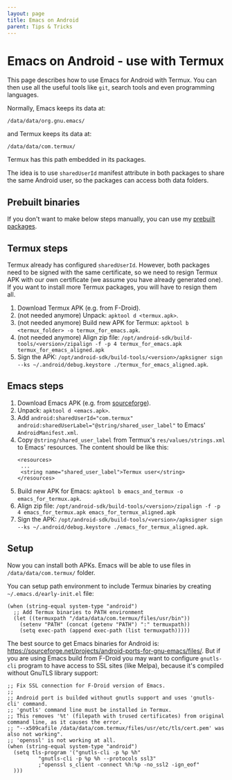 ```yaml
---
layout: page
title: Emacs on Android
parent: Tips & Tricks
---
```


# Emacs on Android - use with Termux

This page describes how to use Emacs for Android with Termux. You can then use all the useful tools like `git`, search tools and even programming languages.

Normally, Emacs keeps its data at:
```
/data/data/org.gnu.emacs/
```
and Termux keeps its data at:
```
/data/data/com.termux/
```

Termux has this path embedded in its packages.

The idea is to use `sharedUserId` manifest attribute in both packages to share the same Android user, so the packages can access both data folders.

## Prebuilt binaries

If you don't want to make below steps manually, you can use my [prebuilt packages](https://github.com/marek-g/emacs-config/releases).

## Termux steps

Termux already has configured `sharedUserId`. However, both packages need to be signed with the same certificate, so we need to resign Termux APK with our own certificate (we assume you have already generated one). If you want to install more Termux packages, you will have to resign them all.

1. Download Termux APK (e.g. from F-Droid).
1. (not needed anymore) Unpack: `apktool d <termux.apk>`.
1. (not needed anymore) Build new APK for Termux: `apktool b <termux_folder> -o termux_for_emacs.apk`.
1. (not needed anymore) Align zip file: `/opt/android-sdk/build-tools/<version>/zipalign -f -p 4 termux_for_emacs.apk termux_for_emacs_aligned.apk`
1. Sign the APK: `/opt/android-sdk/build-tools/<version>/apksigner sign --ks ~/.android/debug.keystore ./termux_for_emacs_aligned.apk`.

## Emacs steps

1. Download Emacs APK (e.g. from [sourceforge](https://sourceforge.net/projects/android-ports-for-gnu-emacs/files/)).
1. Unpack: `apktool d <emacs.apk>`.
1. Add `android:sharedUserId="com.termux" android:sharedUserLabel="@string/shared_user_label"` to Emacs' `AndroidManifest.xml`.
1. Copy `@string/shared_user_label` from Termux's `res/values/strings.xml` to Emacs' resources. The content should be like this:
   ```
   <resources>
    ...
    <string name="shared_user_label">Termux user</string>
   </resources>
   ```
1. Build new APK for Emacs: `apktool b emacs_and_termux -o emacs_for_termux.apk`.
1. Align zip file: `/opt/android-sdk/build-tools/<version>/zipalign -f -p 4 emacs_for_termux.apk emacs_for_termux_aligned.apk`
1. Sign the APK: `/opt/android-sdk/build-tools/<version>/apksigner sign --ks ~/.android/debug.keystore ./emacs_for_termux_aligned.apk`.

## Setup

Now you can install both APKs. Emacs will be able to use files in `/data/data/com.termux/` folder.

You can setup path environment to include Termux binaries by creating `~/.emacs.d/early-init.el` file:

```elisp
(when (string-equal system-type "android")
  ;; Add Termux binaries to PATH environment
  (let ((termuxpath "/data/data/com.termux/files/usr/bin"))
    (setenv "PATH" (concat (getenv "PATH") ":" termuxpath))
    (setq exec-path (append exec-path (list termuxpath)))))
```

The best source to get Emacs binaries for Android is: https://sourceforge.net/projects/android-ports-for-gnu-emacs/files/.
But if you are using Emacs build from F-Droid you may want to configure `gnutls-cli` program to have access to SSL sites (like Melpa), because it's compiled without GnuTLS library support:

```elisp
;; Fix SSL connection for F-Droid version of Emacs.
;;
;; Android port is builded without gnutls support and uses 'gnutls-cli' command.
;; 'gnutls' command line must be installed in Termux.
;; This removes '%t' (filepath with trused certificates) from original command line, as it causes the error.
;; "--x509cafile /data/data/com.termux/files/usr/etc/tls/cert.pem' was also not working".
;; 'openssl' is not working at all.
(when (string-equal system-type "android")
  (setq tls-program '("gnutls-cli -p %p %h"
          "gnutls-cli -p %p %h --protocols ssl3"
          ;"openssl s_client -connect %h:%p -no_ssl2 -ign_eof"
  )))
```
